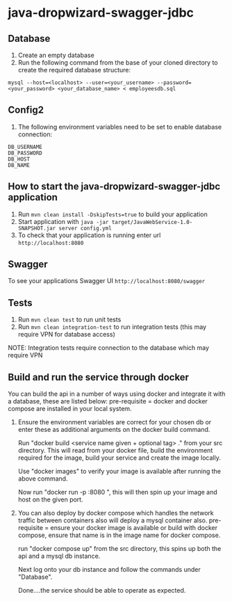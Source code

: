 # java-dropwizard-swagger-jdbc

Database
---
1. Create an empty database
1. Run the following command from the base of your cloned directory to create the required database structure:
```
mysql --host=<localhost> --user=<your_username> --password=<your_password> <your_database_name> < employeesdb.sql
```

Config2
---
1. The following environment variables need to be set to enable database connection:
```
DB_USERNAME
DB_PASSWORD
DB_HOST
DB_NAME
```

How to start the java-dropwizard-swagger-jdbc application
---

1. Run `mvn clean install -DskipTests=true` to build your application
1. Start application with `java -jar target/JavaWebService-1.0-SNAPSHOT.jar server config.yml`
1. To check that your application is running enter url `http://localhost:8080`

Swagger
---

To see your applications Swagger UI `http://localhost:8080/swagger`

Tests
---

1. Run `mvn clean test` to run unit tests
2. Run `mvn clean integration-test` to run integration tests (this may require VPN for database access)

NOTE: Integration tests require connection to the database which may require VPN

Build and run the service through docker
---

You can build the api in a number of ways using docker and integrate it with a database, these are listed below:
pre-requisite = docker and docker compose are installed in your local system.

1.  Ensure the environment variables are correct for your chosen db or enter these as 
    additional arguments on the docker build command.

    Run "docker build <service name given + optional tag> ." from your src directory.
    This will read from your docker file, build the environment required for the 
    image, build your service and create the image locally.
    
    Use "docker images" to verify your image is available after running the above command.
    
    Now run "docker run -p <chosen port to host locally on your machine>:8080 <your image 
    name given>", this will then spin up your image and host on the given port.
    
2.  You can also deploy by docker compose which handles the network traffic between 
    containers also will deploy a mysql container also.
    pre-requisite = ensure your docker image is available or build with docker compose, ensure 
    that name is in the image name for docker compose.
    
    run "docker compose up" from the src directory, this spins up both the api and a mysql db instance.
    
    Next log onto your db instance and follow the commands under "Database".
    
    Done....the service should be able to operate as expected.      
